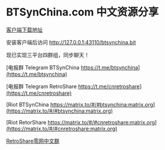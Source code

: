 # BTSynChina.com 中文资源分享

[客户端下载地址](https://github.com/HelloZeroNet/ZeroNet#user-content-how-to-join)

安装客户端后访问 http://127.0.0.1:43110/btsynchina.bit

现已实现三平台四群组，同步聊天！

[电报群 Telegram BTSynChina https://t.me/btsynchina](https://t.me/btsynchina)

[电报群 Telegram RetroShare https://t.me/cnretroshare](https://t.me/cnretroshare)

[Riot BTSynChina https://matrix.to/#/#btsynchina:matrix.org](https://matrix.to/#/#btsynchina:matrix.org)

[Riot RetorShare https://matrix.to/#/#cnretroshare:matrix.org](https://matrix.to/#/#cnretroshare:matrix.org)

[RetroShare零网中文群](http://127.0.0.1:43110/btsynchina.bit/?Topic:92_1NVmy7v2J1aQEgja6HDSeDM8VaADP9zkpu/)
